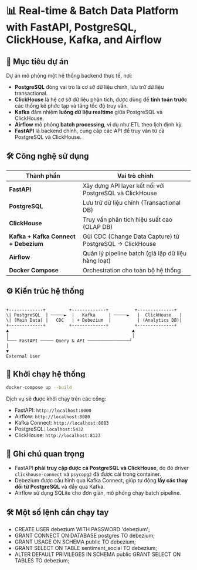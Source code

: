 
# 📊 Real-time & Batch Data Platform with FastAPI, PostgreSQL, ClickHouse, Kafka, and Airflow

## 🧩 Mục tiêu dự án

Dự án mô phỏng một hệ thống backend thực tế, nơi:

- **PostgreSQL** đóng vai trò là cơ sở dữ liệu chính, lưu trữ dữ liệu transactional.
- **ClickHouse** là hệ cơ sở dữ liệu phân tích, được dùng để **tính toán trước** các thống kê phức tạp và tăng tốc độ truy vấn.
- **Kafka** đảm nhiệm **luồng dữ liệu realtime** giữa PostgreSQL và ClickHouse.
- **Airflow** mô phỏng **batch processing**, ví dụ như ETL theo lịch định kỳ.
- **FastAPI** là backend chính, cung cấp các API để truy vấn từ cả PostgreSQL và ClickHouse.

## 🛠️ Công nghệ sử dụng

| Thành phần                           | Vai trò chính                                            |
| ------------------------------------ | -------------------------------------------------------- |
| **FastAPI**                          | Xây dựng API layer kết nối với PostgreSQL và ClickHouse  |
| **PostgreSQL**                       | Lưu trữ dữ liệu chính (Transactional DB)                 |
| **ClickHouse**                       | Truy vấn phân tích hiệu suất cao (OLAP DB)               |
| **Kafka + Kafka Connect + Debezium**| Gửi CDC (Change Data Capture) từ PostgreSQL → ClickHouse |
| **Airflow**                          | Quản lý pipeline batch (giả lập dữ liệu hàng loạt)       |
| **Docker Compose**                   | Orchestration cho toàn bộ hệ thống                       |

## ⚙️ Kiến trúc hệ thống

```

+-------------+         +-------------+          +--------------+
\| PostgreSQL  | ─────►  |   Kafka     | ─────►   |  ClickHouse   |
\| (Main Data) |   CDC   | + Debezium  |          | (Analytics DB)|
+-------------+         +-------------+          +--------------+
▲                                               ▲
│                                               │
└─── FastAPI ───── Query & API ────────────────┘
│
▼
External User

````

## 🚀 Khởi chạy hệ thống

```bash
docker-compose up --build
````

Dịch vụ sẽ được khởi chạy trên các cổng:

* FastAPI: `http://localhost:8000`
* Airflow: `http://localhost:8080`
* Kafka Connect: `http://localhost:8083`
* PostgreSQL: `localhost:5432`
* ClickHouse: `http://localhost:8123`

## 📌 Ghi chú quan trọng

* FastAPI **phải truy cập được cả PostgreSQL và ClickHouse**, do đó driver `clickhouse-connect` và `psycopg2` đã được cài trong container.
* Debezium được cấu hình qua Kafka Connect, giúp tự động **lấy các thay đổi từ PostgreSQL** và đẩy qua Kafka.
* Airflow sử dụng SQLite cho đơn giản, mô phỏng chạy batch pipeline.

## 🛠️ Một số lệnh cần chạy tay
- CREATE USER debezium WITH PASSWORD 'debezium';
- GRANT CONNECT ON DATABASE postgres TO debezium;
- GRANT USAGE ON SCHEMA public TO debezium;
- GRANT SELECT ON TABLE sentiment_social TO debezium;
- ALTER DEFAULT PRIVILEGES IN SCHEMA public GRANT SELECT ON TABLES TO debezium;
      